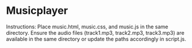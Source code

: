 # Musicplayer

Instructions:
Place music.html, music.css, and music.js in the same directory.
Ensure the audio files (track1.mp3, track2.mp3, track3.mp3) are available in the same directory or update the paths accordingly in script.js.
